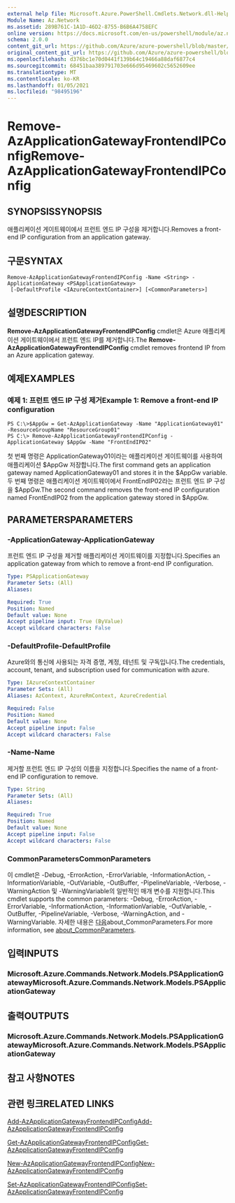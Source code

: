 ```yaml
---
external help file: Microsoft.Azure.PowerShell.Cmdlets.Network.dll-Help.xml
Module Name: Az.Network
ms.assetid: 289B761C-1A1D-46D2-8755-B6B6A4758EFC
online version: https://docs.microsoft.com/en-us/powershell/module/az.network/remove-azapplicationgatewayfrontendipconfig
schema: 2.0.0
content_git_url: https://github.com/Azure/azure-powershell/blob/master/src/Network/Network/help/Remove-AzApplicationGatewayFrontendIPConfig.md
original_content_git_url: https://github.com/Azure/azure-powershell/blob/master/src/Network/Network/help/Remove-AzApplicationGatewayFrontendIPConfig.md
ms.openlocfilehash: d376bc1e70d0441f139b64c19466a88daf6877c4
ms.sourcegitcommit: 68451baa389791703e666d95469602c5652609ee
ms.translationtype: MT
ms.contentlocale: ko-KR
ms.lasthandoff: 01/05/2021
ms.locfileid: "98495196"
---
```

# <span data-ttu-id="a21e1-101">Remove-AzApplicationGatewayFrontendIPConfig</span><span class="sxs-lookup"><span data-stu-id="a21e1-101">Remove-AzApplicationGatewayFrontendIPConfig</span></span>

## <span data-ttu-id="a21e1-102">SYNOPSIS</span><span class="sxs-lookup"><span data-stu-id="a21e1-102">SYNOPSIS</span></span>
<span data-ttu-id="a21e1-103">애플리케이션 게이트웨이에서 프런트 엔드 IP 구성을 제거합니다.</span><span class="sxs-lookup"><span data-stu-id="a21e1-103">Removes a front-end IP configuration from an application gateway.</span></span>

## <span data-ttu-id="a21e1-104">구문</span><span class="sxs-lookup"><span data-stu-id="a21e1-104">SYNTAX</span></span>

```
Remove-AzApplicationGatewayFrontendIPConfig -Name <String> -ApplicationGateway <PSApplicationGateway>
 [-DefaultProfile <IAzureContextContainer>] [<CommonParameters>]
```

## <span data-ttu-id="a21e1-105">설명</span><span class="sxs-lookup"><span data-stu-id="a21e1-105">DESCRIPTION</span></span>
<span data-ttu-id="a21e1-106">**Remove-AzApplicationGatewayFrontendIPConfig** cmdlet은 Azure 애플리케이션 게이트웨이에서 프런트 엔드 IP를 제거합니다.</span><span class="sxs-lookup"><span data-stu-id="a21e1-106">The **Remove-AzApplicationGatewayFrontendIPConfig** cmdlet removes frontend IP from an Azure application gateway.</span></span>

## <span data-ttu-id="a21e1-107">예제</span><span class="sxs-lookup"><span data-stu-id="a21e1-107">EXAMPLES</span></span>

### <span data-ttu-id="a21e1-108">예제 1: 프런트 엔드 IP 구성 제거</span><span class="sxs-lookup"><span data-stu-id="a21e1-108">Example 1: Remove a front-end IP configuration</span></span>
```
PS C:\>$AppGw = Get-AzApplicationGateway -Name "ApplicationGateway01" -ResourceGroupName "ResourceGroup01"
PS C:\> Remove-AzApplicationGatewayFrontendIPConfig -ApplicationGateway $AppGw -Name "FrontEndIP02"
```

<span data-ttu-id="a21e1-109">첫 번째 명령은 ApplicationGateway01이라는 애플리케이션 게이트웨이를 사용하여 애플리케이션 $AppGw 저장합니다.</span><span class="sxs-lookup"><span data-stu-id="a21e1-109">The first command gets an application gateway named ApplicationGateway01 and stores it in the $AppGw variable.</span></span>
<span data-ttu-id="a21e1-110">두 번째 명령은 애플리케이션 게이트웨이에서 FrontEndIP02라는 프런트 엔드 IP 구성을 $AppGw.</span><span class="sxs-lookup"><span data-stu-id="a21e1-110">The second command removes the front-end IP configuration named FrontEndIP02 from the application gateway stored in $AppGw.</span></span>

## <span data-ttu-id="a21e1-111">PARAMETERS</span><span class="sxs-lookup"><span data-stu-id="a21e1-111">PARAMETERS</span></span>

### <span data-ttu-id="a21e1-112">-ApplicationGateway</span><span class="sxs-lookup"><span data-stu-id="a21e1-112">-ApplicationGateway</span></span>
<span data-ttu-id="a21e1-113">프런트 엔드 IP 구성을 제거할 애플리케이션 게이트웨이를 지정합니다.</span><span class="sxs-lookup"><span data-stu-id="a21e1-113">Specifies an application gateway from which to remove a front-end IP configuration.</span></span>

```yaml
Type: PSApplicationGateway
Parameter Sets: (All)
Aliases:

Required: True
Position: Named
Default value: None
Accept pipeline input: True (ByValue)
Accept wildcard characters: False
```

### <span data-ttu-id="a21e1-114">-DefaultProfile</span><span class="sxs-lookup"><span data-stu-id="a21e1-114">-DefaultProfile</span></span>
<span data-ttu-id="a21e1-115">Azure와의 통신에 사용되는 자격 증명, 계정, 테넌트 및 구독입니다.</span><span class="sxs-lookup"><span data-stu-id="a21e1-115">The credentials, account, tenant, and subscription used for communication with azure.</span></span>

```yaml
Type: IAzureContextContainer
Parameter Sets: (All)
Aliases: AzContext, AzureRmContext, AzureCredential

Required: False
Position: Named
Default value: None
Accept pipeline input: False
Accept wildcard characters: False
```

### <span data-ttu-id="a21e1-116">-Name</span><span class="sxs-lookup"><span data-stu-id="a21e1-116">-Name</span></span>
<span data-ttu-id="a21e1-117">제거할 프런트 엔드 IP 구성의 이름을 지정합니다.</span><span class="sxs-lookup"><span data-stu-id="a21e1-117">Specifies the name of a front-end IP configuration to remove.</span></span>

```yaml
Type: String
Parameter Sets: (All)
Aliases:

Required: True
Position: Named
Default value: None
Accept pipeline input: False
Accept wildcard characters: False
```

### <span data-ttu-id="a21e1-118">CommonParameters</span><span class="sxs-lookup"><span data-stu-id="a21e1-118">CommonParameters</span></span>
<span data-ttu-id="a21e1-119">이 cmdlet은 -Debug, -ErrorAction, -ErrorVariable, -InformationAction, -InformationVariable, -OutVariable, -OutBuffer, -PipelineVariable, -Verbose, -WarningAction 및 -WarningVariable의 일반적인 매개 변수를 지원합니다.</span><span class="sxs-lookup"><span data-stu-id="a21e1-119">This cmdlet supports the common parameters: -Debug, -ErrorAction, -ErrorVariable, -InformationAction, -InformationVariable, -OutVariable, -OutBuffer, -PipelineVariable, -Verbose, -WarningAction, and -WarningVariable.</span></span> <span data-ttu-id="a21e1-120">자세한 내용은 [다음](http://go.microsoft.com/fwlink/?LinkID=113216)about_CommonParameters.</span><span class="sxs-lookup"><span data-stu-id="a21e1-120">For more information, see [about_CommonParameters](http://go.microsoft.com/fwlink/?LinkID=113216).</span></span>

## <span data-ttu-id="a21e1-121">입력</span><span class="sxs-lookup"><span data-stu-id="a21e1-121">INPUTS</span></span>

### <span data-ttu-id="a21e1-122">Microsoft.Azure.Commands.Network.Models.PSApplicationGateway</span><span class="sxs-lookup"><span data-stu-id="a21e1-122">Microsoft.Azure.Commands.Network.Models.PSApplicationGateway</span></span>

## <span data-ttu-id="a21e1-123">출력</span><span class="sxs-lookup"><span data-stu-id="a21e1-123">OUTPUTS</span></span>

### <span data-ttu-id="a21e1-124">Microsoft.Azure.Commands.Network.Models.PSApplicationGateway</span><span class="sxs-lookup"><span data-stu-id="a21e1-124">Microsoft.Azure.Commands.Network.Models.PSApplicationGateway</span></span>

## <span data-ttu-id="a21e1-125">참고 사항</span><span class="sxs-lookup"><span data-stu-id="a21e1-125">NOTES</span></span>

## <span data-ttu-id="a21e1-126">관련 링크</span><span class="sxs-lookup"><span data-stu-id="a21e1-126">RELATED LINKS</span></span>

[<span data-ttu-id="a21e1-127">Add-AzApplicationGatewayFrontendIPConfig</span><span class="sxs-lookup"><span data-stu-id="a21e1-127">Add-AzApplicationGatewayFrontendIPConfig</span></span>](./Add-AzApplicationGatewayFrontendIPConfig.md)

[<span data-ttu-id="a21e1-128">Get-AzApplicationGatewayFrontendIPConfig</span><span class="sxs-lookup"><span data-stu-id="a21e1-128">Get-AzApplicationGatewayFrontendIPConfig</span></span>](./Get-AzApplicationGatewayFrontendIPConfig.md)

[<span data-ttu-id="a21e1-129">New-AzApplicationGatewayFrontendIPConfig</span><span class="sxs-lookup"><span data-stu-id="a21e1-129">New-AzApplicationGatewayFrontendIPConfig</span></span>](./New-AzApplicationGatewayFrontendIPConfig.md)

[<span data-ttu-id="a21e1-130">Set-AzApplicationGatewayFrontendIPConfig</span><span class="sxs-lookup"><span data-stu-id="a21e1-130">Set-AzApplicationGatewayFrontendIPConfig</span></span>](./Set-AzApplicationGatewayFrontendIPConfig.md)



